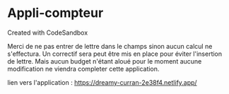 # Appli-compteur
Created with CodeSandbox

Merci de ne pas entrer de lettre dans le champs sinon aucun calcul ne s'effectura.
Un correctif sera peut être mis en place pour éviter l'insertion de lettre.
Mais aucun budget n'étant aloué pour le moment aucune modification ne viendra completer cette application.

lien vers l'application : https://dreamy-curran-2e38f4.netlify.app/

